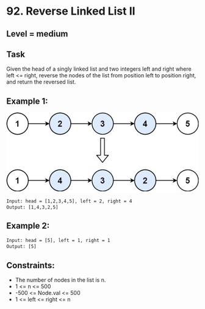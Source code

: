 # 92. Reverse Linked List II


## Level = medium


## Task
Given the head of a singly linked list and two integers left and right where left <= right, 
reverse the nodes of the list from position left to position right, and return the reversed list.


## Example 1:
![img.png](img.png)
````
Input: head = [1,2,3,4,5], left = 2, right = 4
Output: [1,4,3,2,5]
````


## Example 2:
````
Input: head = [5], left = 1, right = 1
Output: [5]
````

## Constraints:
- The number of nodes in the list is n.
- 1 <= n <= 500
- -500 <= Node.val <= 500
- 1 <= left <= right <= n